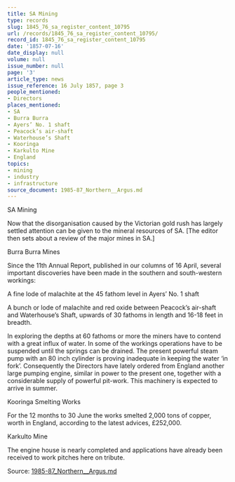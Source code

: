 ```yaml
---
title: SA Mining
type: records
slug: 1845_76_sa_register_content_10795
url: /records/1845_76_sa_register_content_10795/
record_id: 1845_76_sa_register_content_10795
date: '1857-07-16'
date_display: null
volume: null
issue_number: null
page: '3'
article_type: news
issue_reference: 16 July 1857, page 3
people_mentioned:
- Directors
places_mentioned:
- SA
- Burra Burra
- Ayers’ No. 1 shaft
- Peacock’s air-shaft
- Waterhouse’s Shaft
- Kooringa
- Karkulto Mine
- England
topics:
- mining
- industry
- infrastructure
source_document: 1985-87_Northern__Argus.md
---
```


SA Mining

Now that the disorganisation caused by the Victorian gold rush has largely settled attention can be given to the mineral resources of SA.  [The editor then sets about a review of the major mines in SA.]

Burra Burra Mines

Since the 11th Annual Report, published in our columns of 16 April, several important discoveries have been made in the southern and south-western workings:

A fine lode of malachite at the 45 fathom level in Ayers’ No. 1 shaft

A bunch or lode of malachite and red oxide between Peacock’s air-shaft and Waterhouse’s Shaft, upwards of 30 fathoms in length and 16-18 feet in breadth.

In exploring the depths at 60 fathoms or more the miners have to contend with a great influx of water.  In some of the workings operations have to be suspended until the springs can be drained.  The present powerful steam pump with an 80 inch cylinder is proving inadequate in keeping the water ‘in fork’.  Consequently the Directors have lately ordered from England another large pumping engine, similar in power to the present one, together with a considerable supply of powerful pit-work.  This machinery is expected to arrive in summer.

Kooringa Smelting Works

For the 12 months to 30 June the works smelted 2,000 tons of copper, worth in England, according to the latest advices, £252,000.

Karkulto Mine

The engine house is nearly completed and applications have already been received to work pitches here on tribute.

Source: [1985-87_Northern__Argus.md](/downloads/markdown/1985-87_Northern__Argus.md)
